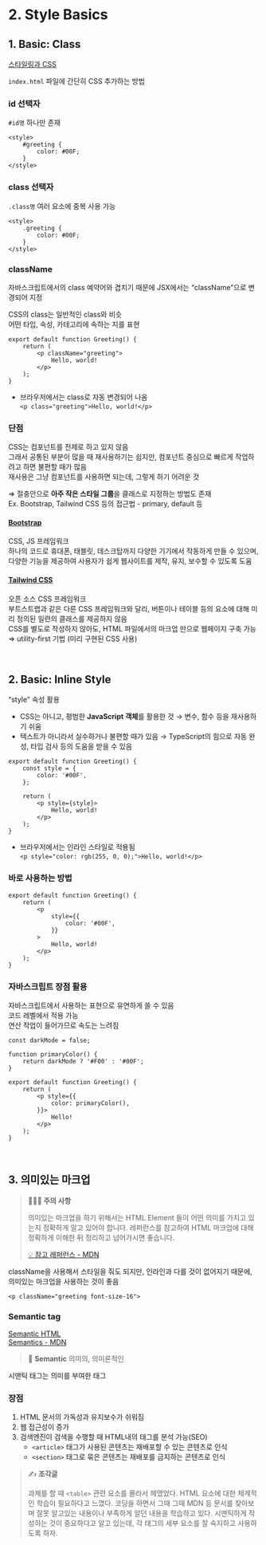 # 2. Style Basics

## 1. Basic: Class

[스타일링과 CSS](https://ko.reactjs.org/docs/faq-styling.html)

`index.html` 파일에 간단히 CSS 추가하는 방법 

### id 선택자

`#id명` 하나만 존재

```tsx
<style>
    #greeting {
        color: #00F;
    }
</style>
```

### class 선택자
   
`.class명` 여러 요소에 중복 사용 가능

```tsx
<style>
    .greeting {
        color: #00F;
    }
</style>
```

### className

자바스크립트에서의 class 예약어와 겹치기 때문에 JSX에서는 “className”으로 변경되어 지정  

CSS의 class는 일반적인 class와 비슷  
어떤 타입, 속성, 카테고리에 속하는 지를 표현

```tsx
export default function Greeting() {
    return (
        <p className="greeting">
            Hello, world!
        </p>
    );
}
```

* 브라우저에서는 class로 자동 변경되어 나옴  
`<p class="greeting">Hello, world!</p>`

### 단점

CSS는 컴포넌트를 전제로 하고 있지 않음  
그래서 공통된 부분이 많을 때 재사용하기는 쉽지만, 컴포넌트 중심으로 빠르게 작업하려고 하면 불편할 때가 많음  
재사용은 그냥 컴포넌트를 사용하면 되는데, 그렇게 하기 어려운 것

⇒ 절충안으로 **아주 작은 스타일 그룹**을 클래스로 지정하는 방법도 존재  
Ex. Bootstrap, Tailwind CSS 등의 접근법 - primary, default 등

#### [Bootstrap](https://getbootstrap.com/)

CSS, JS 프레임워크  
하나의 코드로 휴대폰, 태블릿, 데스크탑까지 다양한 기기에서 작동하게 만들 수 있으며, 
다양한 기능을 제공하여 사용자가 쉽게 웹사이트를 제작, 유지, 보수할 수 있도록 도움

#### [Tailwind CSS](https://tailwindcss.com/) 

오픈 소스 CSS 프레임워크  
부트스트랩과 같은 다른 CSS 프레임워크와 달리, 버튼이나 테이블 등의 요소에 대해 미리 정의된 일련의 클래스를 제공하지 않음  
CSS를 별도로 작성하지 않아도, HTML 파일에서의 마크업 만으로 웹페이지 구축 가능  
⇒ utility-first 기법 (미리 구현된 CSS 사용)

<br>

## 2. Basic: Inline Style

“style” 속성 활용  
* CSS는 아니고, 평범한 **JavaScript 객체**를 활용한 것 → 변수, 함수 등을 재사용하기 쉬움 
* 텍스트가 아니라서 실수하거나 불편할 때가 있음 → TypeScript의 힘으로 자동 완성, 타입 검사 등의 도움을 받을 수 있음

```tsx
export default function Greeting() {
    const style = {
        color: '#00F',
    };
    
    return (
        <p style={style}>
            Hello, world!
        </p>
    );
}
```

* 브라우저에서는 인라인 스타일로 적용됨  
```<p style="color: rgb(255, 0, 0);">Hello, world!</p>```

### 바로 사용하는 방법 

```tsx
export default function Greeting() {
    return (
        <p 
            style={{
                color: '#00F',
            }}
        >
            Hello, world!
        </p>
    );
}
```

### 자바스크립트 장점 활용 

자바스크립트에서 사용하는 표현으로 유연하게 쓸 수 있음    
코드 레벨에서 적용 가능  
연산 작업이 들어가므로 속도는 느려짐 

```tsx
const darkMode = false;

function primaryColor() {
    return darkMode ? '#F00' : '#00F';
}

export default function Greeting() {
    return (
        <p style={{
            color: primaryColor(),
        }}>
            Hello!
        </p>
    );
}
```

<br>

## 3. 의미있는 마크업

> **🙋🏻‍♀️️ 주의 사항**  
> 
> 의미있는 마크업을 하기 위해서는 HTML Element 들이 어떤 의미를 가지고 있는지 정확하게 알고 있어야 합니다.
> 레퍼런스를 참고하여 HTML 마크업에 대해 정확하게 이해한 뒤 정리하고 넘어가시면 좋습니다.
> 
> [💡 참고 레퍼런스 - MDN](https://developer.mozilla.org/ko/docs/Web/HTML/Reference)


className을 사용해서 스타일을 줘도 되지만, 인라인과 다를 것이 없어지기 때문에, 의미있는 마크업을 사용하는 것이 좋음

```
<p className="greeting font-size-16">
```

### Semantic tag

[Semantic HTML](https://en.wikipedia.org/wiki/Semantic_HTML)  
[Semantics - MDN](https://developer.mozilla.org/en-US/docs/Glossary/Semantics#semantics_in_html)

> 📝 **Semantic** 의미의, 의미론적인

시맨틱 태그는 의미를 부여한 태그

### 장점

1. HTML 문서의 가독성과 유지보수가 쉬워짐
2. 웹 접근성이 증가 
3. 검색엔진이 검색을 수행할 때 HTML내의 태그를 분석 가능(SEO)   
   * `<article>` 태그가 사용된 콘텐츠는 재배포할 수 있는 콘텐츠로 인식 
   * `<section>` 태그로 묶은 콘텐츠는 재배포를 금지하는 콘텐츠로 인식


> ✍️ **조각글**
>
> 과제를 할 때 `<table>` 관련 요소를 몰라서 헤맸었다. HTML 요소에 대한 체계적인 학습이 필요하다고 느꼈다.
> 코딩을 하면서 그때 그때 MDN 등 문서를 찾아보며 잘못 알고있는 내용이나 부족하게 알던 내용을 학습하고 있다.
> 시맨틱하게 작성하는 것이 중요하다고 알고 있는데, 각 태그의 세부 요소를 잘 숙지하고 사용하도록 하자.

